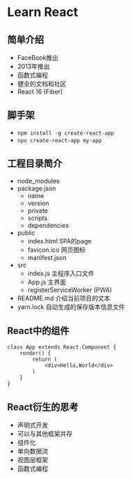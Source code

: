 # Learn React

## 简单介绍

- FaceBook推出
- 2013年推出
- 函数式编程
- 健全的文档和社区
- React 16 (Fiber)

## 脚手架

- `npm install -g create-react-app`
- `npx create-react-app my-app`

## 工程目录简介

- node_modules
- package.json
  - name
  - version
  - private
  - scripts
  - dependencies
- public
  - index.html SPA的page
  - favicon.ico 网页图标
  - manifest.json
- src
  - index.js 主程序入口文件
  - App.js 主界面
  - registerServiceWorker (PWA)
- README.md 介绍当前项目的文本
- yarn.lock 自动生成的保存版本信息文件

## React中的组件

```tsx
class App extends React.Component {
    render() {
        return (
            <div>Hello,World</div>
        )
    }
}
```

## React衍生的思考

- 声明式开发
- 可以与其他框架并存
- 组件化
- 单向数据流
- 视图层框架
- 函数式编程
